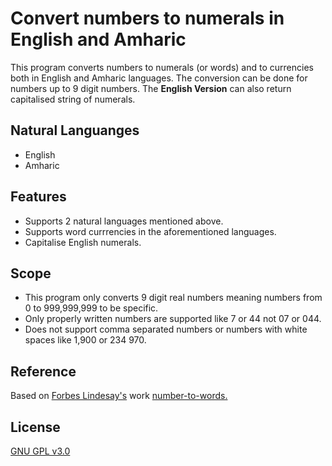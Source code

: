 # Convert numbers to numerals in English and Amharic
This program converts numbers to numerals (or words) and to currencies both in English and Amharic languages. The conversion can be done for numbers up to 9 digit numbers. The **English Version** can also return capitalised string of numerals.

## Natural Languanges
- English
- Amharic

## Features
- Supports 2 natural languages mentioned above.
- Supports word currrencies in the aforementioned languages.
- Capitalise English numerals.

## Scope
- This program only converts 9 digit real numbers meaning numbers from 0 to 999,999,999 to be specific.
- Only properly written numbers are supported like 7 or 44 not 07 or 044.
- Does not support comma separated numbers or numbers with white spaces like 1,900 or 234 970.

## Reference
Based on [Forbes Lindesay's](https://gist.github.com/ForbesLindesay) work [number-to-words.](https://gist.github.com/ForbesLindesay/5467742)

## License
[GNU GPL v3.0](https://github.com/Mr-MaNia7/convert-numbers/blob/main/LICENSE)
